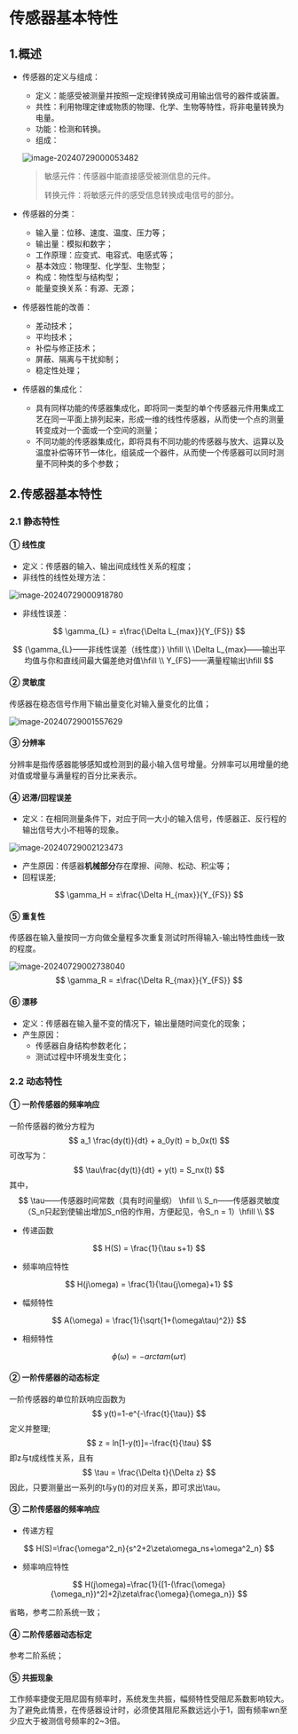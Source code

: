 # 传感器基本特性

## 1.概述

+ 传感器的定义与组成：

    + 定义：能感受被测量并按照一定规律转换成可用输出信号的器件或装置。
    + 共性：利用物理定律或物质的物理、化学、生物等特性，将非电量转换为电量。
    + 功能：检测和转换。
    + 组成：

    ![image-20240729000053482](./assets/1.传感器组成.png)

    > 敏感元件：传感器中能直接感受被测信息的元件。
    >
    > 转换元件：将敏感元件的感受信息转换成电信号的部分。

+ 传感器的分类：

    + 输入量：位移、速度、温度、压力等；
    + 输出量：模拟和数字；
    + 工作原理：应变式、电容式、电感式等；
    + 基本效应：物理型、化学型、生物型；
    + 构成：物性型与结构型；
    + 能量变换关系：有源、无源；

+ 传感器性能的改善：

    + 差动技术；
    + 平均技术；
    + 补偿与修正技术；
    + 屏蔽、隔离与干扰抑制；
    + 稳定性处理；

+ 传感器的集成化：

    + 具有同样功能的传感器集成化，即将同一类型的单个传感器元件用集成工艺在同一平面上排列起来，形成一维的线性传感器，从而使一个点的测量转变成对一个面或一个空间的测量；
    + 不同功能的传感器集成化，即将具有不同功能的传感器与放大、运算以及温度补偿等环节一体化，组装成一个器件，从而使一个传感器可以同时测量不同种类的多个参数；

## 2.传感器基本特性

### 2.1 静态特性

#### ① 线性度

+ 定义：传感器的输入、输出间成线性关系的程度；
+ 非线性的线性处理方法：

![image-20240729000918780](./assets/2.线性处理方法.png)

+ 非线性误差：

$$
\gamma_{L} = ±\frac{\Delta L_{max}}{Y_{FS}}
$$

$$
{\gamma_{L}——非线性误差（线性度）} \hfill \\
\Delta L_{max}——输出平均值与你和直线间最大偏差绝对值\hfill \\
Y_{FS}——满量程输出\hfill
$$

#### ② 灵敏度

传感器在稳态信号作用下输出量变化对输入量变化的比值；

![image-20240729001557629](./assets/3.灵敏度.png)

#### ③ 分辨率

分辨率是指传感器能够感知或检测到的最小输入信号增量。分辨率可以用增量的绝对值或增量与满量程的百分比来表示。

#### ④ 迟滞/回程误差

+ 定义：在相同测量条件下，对应于同一大小的输入信号，传感器正、反行程的输出信号大小不相等的现象。

![image-20240729002123473](./assets/4.回程误差.png)

+ 产生原因：传感器**机械部分**存在摩擦、间隙、松动、积尘等；
+ 回程误差;

$$
\gamma_H = ±\frac{\Delta H_{max}}{Y_{FS}}
$$

#### ⑤ 重复性

传感器在输入量按同一方向做全量程多次重复测试时所得输入-输出特性曲线一致的程度。

![image-20240729002738040](./assets/5.重复性.png)
$$
\gamma_R = ±\frac{\Delta R_{max}}{Y_{FS}}
$$

#### ⑥ 漂移

+ 定义：传感器在输入量不变的情况下，输出量随时间变化的现象；
+ 产生原因：
    + 传感器自身结构参数老化；
    + 测试过程中环境发生变化；

### 2.2 动态特性

#### ① 一阶传感器的频率响应

一阶传感器的微分方程为
$$
a_1 \frac{dy(t)}{dt} + a_0y(t) = b_0x(t)
$$
可改写为：
$$
\tau\frac{dy(t)}{dt} + y(t) = S_nx(t)
$$
其中，
$$
\tau——传感器时间常数（具有时间量纲） \hfill \\
S_n——传感器灵敏度（S_n只起到使输出增加S_n倍的作用，方便起见，令S_n = 1）\hfill \\
$$

+ 传递函数

$$
H(S) = \frac{1}{\tau s+1}
$$

+ 频率响应特性

$$
H(j\omega) = \frac{1}{\tau{j\omega}+1}
$$

+ 幅频特性

$$
A(\omega) = \frac{1}{\sqrt{1+(\omega\tau)^2}}
$$

+ 相频特性

$$
\phi(\omega) = -arctam(\omega\tau)
$$

#### ② 一阶传感器的动态标定

一阶传感器的单位阶跃响应函数为
$$
y(t)=1-e^{-\frac{t}{\tau}}
$$
定义并整理;
$$
z = ln[1-y(t)]=-\frac{t}{\tau}
$$
即z与t成线性关系，且有
$$
\tau = \frac{\Delta t}{\Delta z}
$$
因此，只要测量出一系列的t与y(t)的对应关系，即可求出\tau。

#### ③ 二阶传感器的频率响应

+ 传递方程

$$
H(S)=\frac{\omega^2_n}{s^2+2\zeta\omega_ns+\omega^2_n}
$$

+ 频率响应特性

$$
H(j\omega)=\frac{1}{[1-(\frac{\omega}{\omega_n})^2]+2j\zeta\frac{\omega}{\omega_n}}
$$

省略，参考二阶系统一致；

#### ④ 二阶传感器动态标定

参考二阶系统；

#### ⑤  共振现象

工作频率捷俊无阻尼固有频率时，系统发生共振，幅频特性受阻尼系数影响较大。为了避免此情景，在传感器设计时，必须使其阻尼系数远远小于1，固有频率wn至少应大于被测信号频率的2~3倍。